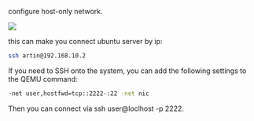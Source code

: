 
configure host-only network.

![](https://i.loli.net/2021/03/16/JM3Gklz76KiPLcs.jpg)

this can make you connect ubuntu server by ip:

```sh
ssh artin@192.168.10.2
```

If you need to SSH onto the system, you can add the following settings to the QEMU command: 

```sh
-net user,hostfwd=tcp::2222-:22 -net nic
```

Then you can connect via ssh user@loclhost -p 2222.
